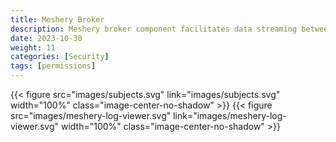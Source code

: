 ```yaml
---
title: Meshery Broker
description: Meshery broker component facilitates data streaming between kubernetes cluster components and outside world.
date: 2023-10-30
weight: 11
categories: [Security]
tags: [permissions]
---
```


{{< figure src="images/subjects.svg" link="images/subjects.svg" width="100%" class="image-center-no-shadow" >}}
{{< figure src="images/meshery-log-viewer.svg" link="images/meshery-log-viewer.svg"  width="100%"  class="image-center-no-shadow" >}}